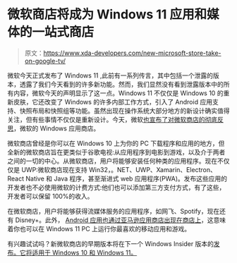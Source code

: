 # 微软商店将成为 Windows 11 应用和媒体的一站式商店

> 原文：<https://www.xda-developers.com/new-microsoft-store-take-on-google-tv/>

微软今天正式发布了 Windows 11 ,此前有一系列传言，其中包括一个泄露的版本，透露了我们今天看到的许多新功能。然而，我们显然没有看到泄露版本中的所有内容，微软今天的声明显示了这一点。Windows 11 不仅仅是 Windows 10 的重新皮肤，它还改变了 Windows 的许多内部工作方式，引入了 Android 应用支持、快照布局和快照组等功能。虽然出现在操作系统大部分地方的新设计确实值得关注，但有些事情不仅仅是重新设计。今天，微软[也宣布了对微软商店的彻底反思](https://blogs.windows.com/windowsexperience/2021/06/24/building-a-new-open-microsoft-store-on-windows-11/)，微软的 Windows 应用商店。

微软商店曾经是你可以在 Windows 10 上为你的 PC 下载程序和应用的地方，但全新的微软商店旨在更类似于谷歌电视:从应用程序到电影到游戏，以及介于两者之间的一切的中心。从微软商店，用户将能够安装任何种类的应用程序。现在不仅仅是 UWP:微软商店现在支持 Win32，。NET、UWP、Xamarin、Electron、React Native 和 Java 程序，甚至渐进式 web 应用程序(PWA)。发布这些应用的开发者也不必使用微软的计费方式:他们也可以添加第三方支付方式，有了这些，开发者可以保留 100%的收入。

在微软商店，用户将能够获得流媒体服务的应用程序，如网飞、Spotify，现在还有 Disney+。此外， [Android 应用也通过亚马逊应用商店出现在商店上](https://www.xda-developers.com/windows-11-android-apps/)，这意味着你也可以在 Windows 11 PC 上运行你最喜欢的移动应用和游戏。

有兴趣试试吗？新微软商店的早期版本将在下一个 Windows Insider 版本的[发布。它将适用于 Windows 10 和 Windows 11。](https://www.xda-developers.com/windows-11-is-coming-to-windows-insiders-next-week/)